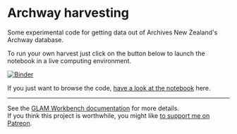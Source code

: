 # Archway harvesting

Some experimental code for getting data out of Archives New Zealand's Archway database.

To run your own harvest just click on the button below to launch the notebook in a live computing environment.

[![Binder](https://mybinder.org/badge.svg)](https://mybinder.org/v2/gh/wragge/archway-harvesting/master?filepath=archway-records-harvest.ipynb)

If you just want to browse the code, [have a look at the notebook](https://nbviewer.jupyter.org/github/wragge/archway-harvesting/blob/master/archway-records-harvest.ipynb) here.

----

See the [GLAM Workbench documentation](https://glam-workbench.github.io/) for more details.  
If you think this project is worthwhile, you might like [to support me on Patreon](https://www.patreon.com/timsherratt).
